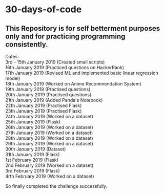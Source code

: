 # 30-days-of-code
## This Repository is for self betterment purposes only and for practicing programming consistently.

Dates:<br>
3rd - 15th January 2019 (Created small scripts)<br>
16th January 2019 (Practiced questions on HackerRank)<br>
17th January 2019 (Revised ML and implemented basic linear regression model)<br>
18th January 2019 (Worked on Anime Recommendation System)<br>
19th January 2019 (Practised questions)<br>
20th January 2019 (Practised questions)<br>
21th January 2019 (Added Panda's Notebook)<br>
22th January 2019 (Practised Flask)<br>
23th January 2019 (Practised Flask)<br>
24th January 2019 (Worked on a dataset)<br>
25th January 2019 (Flask)<br>
26th January 2019 (Worked on a dataset)<br>
27th January 2019 (Worked on a dataset)<br>
28th January 2019 (Worked on a dataset)<br>
29th January 2019 (Worked on a dataset)<br>
30th January 2019 (Dataset)<br>
31th January 2019 (Flask)<br>
1st February 2019 (Flask)<br>
2nd February 2019 (Worked on a dataset)<br>
3rd February 2019 (Flask)<br>
4rth February 2019 (Worked on a dataset)<br>

So finally completed the challenge successfully.
